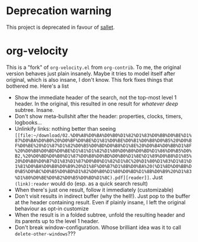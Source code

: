 # Deprecation warning

This project is deprecated in favour of [sallet](https://github.com/Fuco1/sallet).

# org-velocity

This is a "fork" of `org-velocity.el` from `org-contrib`.  To me, the original version behaves just plain insanely.  Maybe it tries to model itself after original, which is also insane, I don't know.  This fork fixes things that bothered me.  Here's a list

* Show the immediate header of the search, not the top-most level 1 header.  In the original, this resulted in one result for *whatever deep* subtree.  Insane.
* Don't show meta-bullshit after the header: properties, clocks, timers, logbooks...
* Unlinkify links: nothing better than seeing `[[file:~/download/02.%D0%A8%D0%BA%D0%B0%D1%82%D1%83%D0%BB%D0%BE%D1%87%D0%BA%D0%B0%20%D0%BF%D0%BE%D1%81%D0%BE%D0%B1%D0%B8%D0%B5%20%D0%BF%D0%BE%20%D1%87%D1%82%D0%B5%D0%BD%D0%B8%D1%8E%20%D0%B4%D0%BB%D1%8F%20%D0%B8%D0%BD%D0%BE%D1%81%D1%82%D1%80%D0%B0%D0%BD%D1%86%D0%B5%D0%B2,%20%D0%BD%D0%B0%D1%87%D0%B8%D0%BD%D0%B0%D1%8E%D1%89%D0%B8%D1%85%20%D0%B8%D0%B7%D1%83%D1%87%D0%B0%D1%82%D1%8C%20%D1%80%D1%83%D1%81%D1%81%D0%BA%D0%B8%D0%B9%20%D1%8F%D0%B7%D1%8B%D0%BA%20(%D1%8D%D0%BB%D0%B5%D0%BC%D0%B5%D0%BD%D1%82%D0%B0%D1%80%D0%BD%D1%8B%D0%B9%20%D1%83%D1%80%D0%BE%D0%B2%D0%B5%D0%BD%D1%8C).pdf][reader]]`.  Just `(link):reader` would do (esp. as a quick search result)
* When there's just one result, follow it immediately (customizable)
* Don't visit results in indirect buffer (why the hell!).  Just pop to the buffer at the header containing result.  Even if plainly insane, I left the original behaviour as opt-in customize
* When the result is in a folded subtree, unfold the resulting header and its parents up to the level 1 header.
* Don't break window-configuration.  Whose brilliant idea was it to call `delete-other-windows`???
